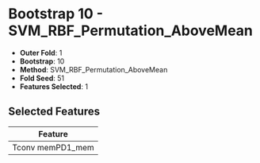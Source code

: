 # Bootstrap 10 - SVM_RBF_Permutation_AboveMean

- **Outer Fold**: 1
- **Bootstrap**: 10
- **Method**: SVM_RBF_Permutation_AboveMean
- **Fold Seed**: 51
- **Features Selected**: 1

## Selected Features

| Feature |
|---------|
| Tconv memPD1_mem |
